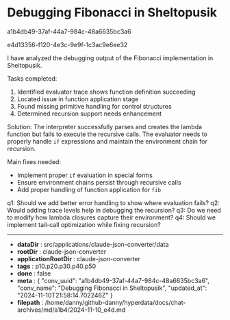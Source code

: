 # Debugging Fibonacci in Sheltopusik

a1b4db49-37af-44a7-984c-48a6635bc3a6

e4d13356-f120-4e3c-9e9f-1c3ac9e6ee32

 I have analyzed the debugging output of the Fibonacci implementation in Sheltopusik.

Tasks completed:
1. Identified evaluator trace shows function definition succeeding
2. Located issue in function application stage
3. Found missing primitive handling for control structures
4. Determined recursion support needs enhancement

Solution:
The interpreter successfully parses and creates the lambda function but fails to execute the recursive calls. The evaluator needs to properly handle `if` expressions and maintain the environment chain for recursion.

Main fixes needed:
- Implement proper `if` evaluation in special forms
- Ensure environment chains persist through recursive calls  
- Add proper handling of function application for `fib`

q1: Should we add better error handling to show where evaluation fails?
q2: Would adding trace levels help in debugging the recursion?
q3: Do we need to modify how lambda closures capture their environment?
q4: Should we implement tail-call optimization while fixing recursion?

---

* **dataDir** : src/applications/claude-json-converter/data
* **rootDir** : claude-json-converter
* **applicationRootDir** : claude-json-converter
* **tags** : p10.p20.p30.p40.p50
* **done** : false
* **meta** : {
  "conv_uuid": "a1b4db49-37af-44a7-984c-48a6635bc3a6",
  "conv_name": "Debugging Fibonacci in Sheltopusik",
  "updated_at": "2024-11-10T21:58:14.702246Z"
}
* **filepath** : /home/danny/github-danny/hyperdata/docs/chat-archives/md/a1b4/2024-11-10_e4d.md